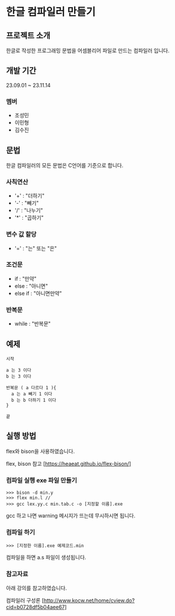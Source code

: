 # 한글 컴파일러 만들기

## 프로젝트 소개
한글로 작성한 프로그래밍 문법을 어셈블리어 파일로 만드는 컴파일러 입니다.

## 개발 기간
23.09.01 ~ 23.11.14

### 멤버
 - 조성민
 - 이민형
 - 김수진

## 문법
한글 컴파일러의 모든 문법은 C언어를 기준으로 합니다. 

### 사칙연산
 - '+' : "더하기"
 - '-' : "빼기"
 - '/' : "나누기"
 - '*' : "곱하기"
### 변수 값 할당
 - '=' : "는" 또는 "은"
### 조건문
 - if : "만약"
 - else : "아니면"
 - else if : "아니면만약"
### 반복문
 - while : "반복문"

## 예제 
```
시작

a 는 3 이다
b 는 3 이다

반복문 ( a 다르다 1 ){
  a 는 a 빼기 1 이다
  b 는 b 더하기 1 이다
}

끝
```
## 실행 방법
flex와 bison을 사용하였습니다.

flex, bison 참고 [https://heaeat.github.io/flex-bison/]

### 컴파일 실행 exe 파일 만들기
```
>>> bison -d min.y
>>> flex min.l // 
>>> gcc lex.yy.c min.tab.c -o [지정할 이름].exe
```
gcc 하고 나면 warning 메시지가 뜨는데 무시하시면 됩니다.
### 컴파일 하기
```
>>> [지정한 이름].exe 예제코드.min
```
컴파일을 하면 a.s 파일이 생성됩니다.

### 참고자료
아래 강의를 참고하였습니다.

컴파일러 구성론 [http://www.kocw.net/home/cview.do?cid=b0728df5b04aee67]
